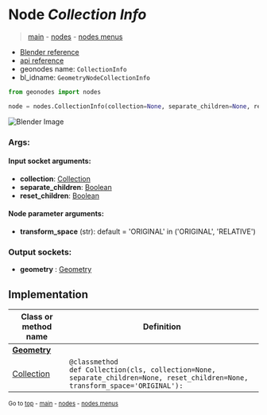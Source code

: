 # Node *Collection Info*

> [main](../index.md) - [nodes](nodes.md) - [nodes menus](nodes_menus.md)

- [Blender reference](https://docs.blender.org/manual/en/latest/modeling/geometry_nodes/input/collection_info.html)
- [api reference](https://docs.blender.org/api/current/bpy.types.GeometryNodeCollectionInfo.html)
- geonodes name: `CollectionInfo`
- bl_idname: `GeometryNodeCollectionInfo`

```python
from geonodes import nodes

node = nodes.CollectionInfo(collection=None, separate_children=None, reset_children=None, transform_space='ORIGINAL')
```

![Blender Image](https://docs.blender.org/manual/en/latest/_images/node-types_GeometryNodeCollectionInfo.webp)

### Args:

#### Input socket arguments:

- **collection**: [Collection](Collection.md)
- **separate_children**: [Boolean](Boolean.md)
- **reset_children**: [Boolean](Boolean.md)

#### Node parameter arguments:

- **transform_space** (str): default = 'ORIGINAL' in ('ORIGINAL', 'RELATIVE')

### Output sockets:

- **geometry** : [Geometry](Geometry.md)

## Implementation

| Class or method name | Definition |
|----------------------|------------|
| **[Geometry](Geometry.md)** |
| [Collection](Geometry.md#Collection-classmethod) | `@classmethod`<br> `def Collection(cls, collection=None, separate_children=None, reset_children=None, transform_space='ORIGINAL'):` |

<sub>Go to [top](#node-Collection-Info) - [main](../index.md) - [nodes](nodes.md) - [nodes menus](nodes_menus.md)</sub>


